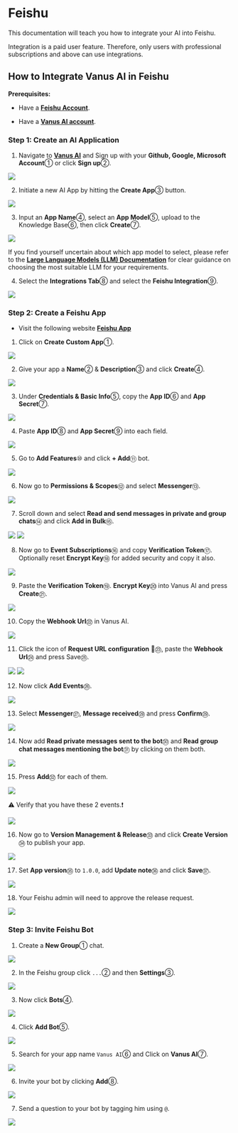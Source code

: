 # Feishu

This documentation will teach you how to integrate your AI into Feishu.

Integration is a paid user feature. Therefore, only users with professional subscriptions and above can use integrations.

## How to Integrate Vanus AI in Feishu

**Prerequisites:**

- Have a [**Feishu Account**](https://feishu.cn).

- Have a [**Vanus AI account**](https://ai.vanus.ai).


### Step 1: Create an AI Application

1. Navigate to [**Vanus AI**](https://ai.vanus.ai) and Sign up with your **Github, Google, Microsoft Account**① or click **Sign up**②.  

![](images/integration_vanus_1.webp)

2. Initiate a new AI App by hitting the **Create App**③ button.  

![](images/integration_vanus_2.webp)

3. Input an **App Name**④, select an **App Model**⑤, upload to the Knowledge Base⑥, then click **Create**⑦.

![](images/integration_vanus_3.webp)

If you find yourself uncertain about which app model to select, please refer to the [**Large Language Models (LLM) Documentation**](https://docs.vanus.ai/vanus-ai/beginning/large-language-models/) for clear guidance on choosing the most suitable LLM for your requirements.

4. Select the **Integrations Tab**⑧ and select the **Feishu Integration**⑨.

![](images/integration_vanus_4.webp)

### Step 2: Create a Feishu App

- Visit the following website [**Feishu App**](https://open.feishu.cn/app) 
1. Click on **Create Custom App**①.

![](images/integration_feishu_1.webp)

2. Give your app a **Name**②  & **Description**③ and click **Create**④.

![](images/integration_feushu_2.webp)

3. Under **Credentials & Basic Info**⑤, copy the **App ID**⑥ and **App Secret**⑦.

![](images/integration_feushu_3.webp)

4. Paste **App ID**⑧ and **App Secret**⑨ into each field.

![](images/integration_feushu_4.webp)

5. Go to **Add Features**⑩ and click **+ Add**⑪ bot.

![](images/integration_feushu_5.webp)

6. Now go to **Permissions & Scopes**⑫ and select **Messenger**⑬.

![](images/integration_feushu_6.webp)

7. Scroll down and select **Read and send messages in private and group chats**⑭ and click **Add in Bulk**⑮.

![](images/integration_feushu_7.webp)
![](images/integration_feushu_8.webp)

8. Now go to **Event Subscriptions**⑯ and copy **Verification Token**⑰. Optionally reset **Encrypt Key**⑱ for added security and copy it also.

![](images/integration_feushu_9.webp)

9. Paste the **Verification Token**⑲. **Encrypt Key**⑳ into Vanus AI and press **Create**㉑.

![](images/integration_feushu_10.webp)

10. Copy the **Webhook Url**㉒ in Vanus AI.

![](images/integration_feushu_11.webp)

11. Click the icon of **Request URL configuration** 📝㉓, paste the **Webhook Url**㉔ and press Save㉕.

![](images/integration_feushu_12.webp)
![](images/integration_feushu_13.webp)

12. Now click **Add Events**㉖.

![](images/integration_feushu_14.webp)

13. Select **Messenger**㉗, **Message received**㉘ and press **Confirm**㉙.

![](images/integration_feushu_15.webp)

14. Now add **Read private messages sent to the bot**㉚ and **Read group chat messages mentioning the bot**㉛ by clicking on them both.

![](images/integration_feushu_16.webp)

15. Press **Add**㉜ for each of them.

![](images/integration_feushu_17.webp)

⚠ Verify that you have these 2 events.❗

![](images/integration_feushu_18.webp)

16. Now go to **Version Management & Release**㉝ and click **Create Version**㉞   to publish your app.

![](images/integration_feushu_19.webp)

17. Set **App version**㉟ to `1.0.0`, add **Update note**㊱  and click **Save**㊲.

![](images/integration_feushu_20.webp)

18. Your Feishu admin will need to approve the release request.

![](images/integration_feushu_21.webp)

### Step 3: Invite Feishu Bot

1.  Create a **New Group**① chat.

![](images/integration_feushu_22.webp)

2.  In the Feishu group click `...`②  and then **Settings**③.

![](images/integration_feushu_23.webp)

3.  Now click **Bots**④.

![](images/integration_feushu_24.webp)

4. Click **Add Bot**⑤.

![](images/integration_feushu_25.webp)

5.  Search for your app name `Vanus AI`⑥ and Click on **Vanus AI**⑦.

![](images/integration_feushu_26.webp)

6. Invite your bot by clicking **Add**⑧.

![](images/integration_feushu_27.webp)

7. Send a question to your bot by tagging him using `@`.

![](images/integration_feushu_28.webp)